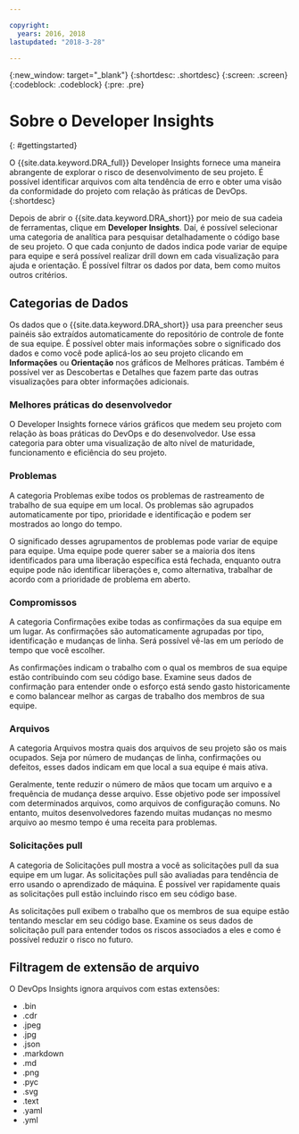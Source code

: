 ```yaml
---

copyright:
  years: 2016, 2018
lastupdated: "2018-3-28"

---
```


{:new_window: target="_blank"}
{:shortdesc: .shortdesc}
{:screen: .screen}
{:codeblock: .codeblock}
{:pre: .pre}

# Sobre o Developer Insights
{: #gettingstarted}

O {{site.data.keyword.DRA_full}} Developer Insights fornece uma maneira abrangente de explorar o risco de desenvolvimento de seu projeto. É possível identificar arquivos com alta tendência de erro e obter uma visão da conformidade do projeto com relação às práticas de DevOps.
{:shortdesc}

Depois de abrir o {{site.data.keyword.DRA_short}} por meio de sua cadeia de ferramentas, clique em **Developer Insights**. Daí, é possível selecionar uma categoria de analítica para pesquisar detalhadamente o código base de seu projeto. O que cada conjunto de dados indica pode variar de equipe para equipe e será possível realizar drill down em cada visualização para ajuda e orientação. É possível filtrar os dados por data, bem como muitos outros critérios.

## Categorias de Dados
Os dados que o {{site.data.keyword.DRA_short}} usa para preencher seus painéis são extraídos automaticamente do repositório de controle de fonte de sua equipe. É possível obter mais informações sobre o significado dos dados e como você pode aplicá-los ao seu projeto clicando em **Informações** ou **Orientação** nos gráficos de Melhores práticas. Também é possível ver as Descobertas e Detalhes que fazem parte das outras visualizações para obter informações adicionais.

### Melhores práticas do desenvolvedor

O Developer Insights fornece vários gráficos que medem seu projeto com relação às boas práticas do DevOps e do desenvolvedor. Use essa categoria para obter uma visualização de alto nível de maturidade, funcionamento e eficiência do seu projeto.

### Problemas

A categoria Problemas exibe todos os problemas de rastreamento de trabalho de sua equipe em um local. Os problemas são agrupados automaticamente por tipo, prioridade e identificação e podem ser mostrados ao longo do tempo.

O significado desses agrupamentos de problemas pode variar de equipe para equipe. Uma equipe pode querer saber se a maioria dos itens identificados para uma liberação específica está fechada, enquanto outra equipe pode não identificar liberações e, como alternativa, trabalhar de acordo com a prioridade de problema em aberto.  

### Compromissos

A categoria Confirmações exibe todas as confirmações da sua equipe em um lugar. As confirmações são automaticamente agrupadas por tipo, identificação e mudanças de linha. Será possível vê-las em um período de tempo que você escolher.

As confirmações indicam o trabalho com o qual os membros de sua equipe estão contribuindo com seu código base. Examine seus dados de confirmação para entender onde o esforço está sendo gasto historicamente e como balancear melhor as cargas de trabalho dos membros de sua equipe.

### Arquivos

A categoria Arquivos mostra quais dos arquivos de seu projeto são os mais ocupados. Seja por número de mudanças de linha, confirmações ou defeitos, esses dados indicam em que local a sua equipe é mais ativa.

Geralmente, tente reduzir o número de mãos que tocam um arquivo e a frequência de mudança desse arquivo. Esse objetivo pode ser impossível com determinados arquivos, como arquivos de configuração comuns. No entanto, muitos desenvolvedores fazendo muitas mudanças no mesmo arquivo ao mesmo tempo é uma receita para problemas.

### Solicitações pull

A categoria de Solicitações pull mostra a você as solicitações pull da sua equipe em um lugar.  As solicitações pull são avaliadas para tendência de erro usando o aprendizado de máquina.  É possível ver rapidamente quais as solicitações pull estão incluindo risco em seu código base.

As solicitações pull exibem o trabalho que os membros de sua equipe estão tentando mesclar em seu código base.  Examine os seus dados de solicitação pull para entender todos os riscos associados a eles e como é possível reduzir o risco no futuro.

## Filtragem de extensão de arquivo

O DevOps Insights ignora arquivos com estas extensões:

* .bin
* .cdr
* .jpeg
* .jpg
* .json
* .markdown
* .md
* .png
* .pyc
* .svg
* .text
* .yaml
* .yml
